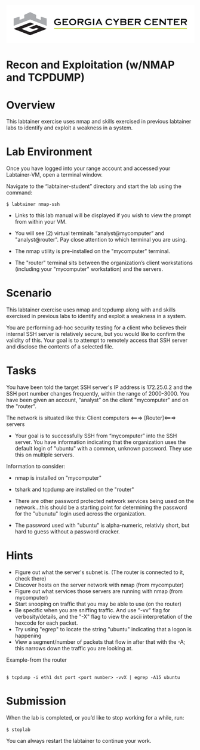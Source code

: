 ![](media/b80e0eacca6dad9d42b5dc3545946591.png)

Recon and Exploitation (w/NMAP and TCPDUMP)
=================================

Overview
========

This labtainer exercise uses nmap and skills exercised in previous labtainer
labs to identify and exploit a weakness in a system.

Lab Environment
===============

Once you have logged into your range account and accessed your Labtainer-VM,
open a terminal window.

Navigate to the “labtainer-student” directory and start the lab using the
command:

~~~~~~~~~~~~~~~~~~~~~~~~~~~~~~~~~~~~~~~~~~~~~~~~~~~~~~~~~~~~~~~~~~~~~~~~~~~~~~~~
$ labtainer nmap-ssh
~~~~~~~~~~~~~~~~~~~~~~~~~~~~~~~~~~~~~~~~~~~~~~~~~~~~~~~~~~~~~~~~~~~~~~~~~~~~~~~~

-   Links to this lab manual will be displayed if you wish to view the prompt
    from within your VM.
    
    
- You will see (2) virtual terminals “analyst@mycomputer” and "analyst@router". Pay close attention to which terminal you are using.
- The nmap utility is pre-installed on the "mycomputer" terminal. 
- The "router" terminal sits between the organization’s client workstations (including your "mycomputer" workstation) and the servers.

Scenario
===============

This labtainer exercise uses nmap and tcpdump along with and skills exercised in previous labs to identify and exploit a weakness in a system.

You are performing ad-hoc security testing for a client who believes their internal SSH server is relatively secure, but you would like to confirm the
validity of this. Your goal is to attempt to remotely access that SSH server and disclose the contents of a selected file.

Tasks
===============

You have been told the target SSH server's IP address is 172.25.0.2 and the SSH port number changes frequently, within the range of 2000-3000. You have been
given an account, “analyst” on the client "mycomputer" and on the "router".

The network is situated like this: 
Client computers <===> [Router]<===> servers

- Your goal is to successfully SSH from “mycomputer” into the SSH server. You have information indicating that the organization uses the default login of "ubuntu" with a common, unknown password. They use this on multiple servers.

Information to consider:

-   nmap is installed on "mycomputer"

-   tshark and tcpdump are installed on the "router"

-   There are other password protected network services being used on the network...this should be a starting point for determining the password for the "ubunutu" login used across the organization.

- The password used with "ubuntu" is alpha-numeric, relativly short, but hard to guess without a password cracker.


Hints
======

- Figure out what the server's subnet is. (The router is connected to it, check there)
- Discover hosts on the server network with nmap (from mycomputer)
- Figure out what services those servers are running with nmap (from mycomputer)
- Start snooping on traffic that you may be able to use (on the router)
- Be specific when you are sniffing traffic.  And use "-vv" flag for verbosity/details, and the "-X" flag to view the ascii interpretation of the hexcode for each packet.
- Try using "egrep" to locate the string "ubuntu" indicating that a logon is happening
-  View a segment/number of packets that flow in after that with the -A<number of lines to view>; this narrows down the traffic you are looking at.

Example-from the router

```

$ tcpdump -i eth1 dst port <port number> -vvX | egrep -A15 ubuntu

```
Submission
=====

When the lab is completed, or you’d like to stop working for a while, run:

``
$ stoplab
``

You can always restart the labtainer to continue your work.
